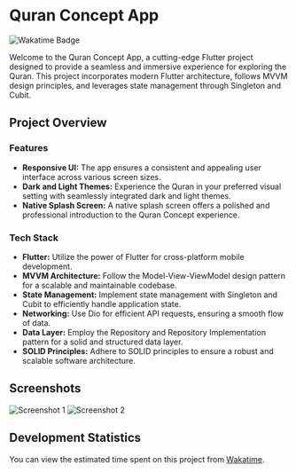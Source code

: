 # Quran Concept App

![Wakatime Badge](https://wakatime.com/badge/user/018c9017-daf8-45c1-be71-8b16fd238022/project/018cb42b-2cb1-4a26-b291-7f680675f49b.svg)

Welcome to the Quran Concept App, a cutting-edge Flutter project designed to provide a seamless and immersive experience for exploring the Quran. This project incorporates modern Flutter architecture, follows MVVM design principles, and leverages state management through Singleton and Cubit.

## Project Overview

### Features
- **Responsive UI:** The app ensures a consistent and appealing user interface across various screen sizes.
- **Dark and Light Themes:** Experience the Quran in your preferred visual setting with seamlessly integrated dark and light themes.
- **Native Splash Screen:** A native splash screen offers a polished and professional introduction to the Quran Concept experience.

### Tech Stack
- **Flutter:** Utilize the power of Flutter for cross-platform mobile development.
- **MVVM Architecture:** Follow the Model-View-ViewModel design pattern for a scalable and maintainable codebase.
- **State Management:** Implement state management with Singleton and Cubit to efficiently handle application state.
- **Networking:** Use Dio for efficient API requests, ensuring a smooth flow of data.
- **Data Layer:** Employ the Repository and Repository Implementation pattern for a solid and structured data layer.
- **SOLID Principles:** Adhere to SOLID principles to ensure a robust and scalable software architecture.
 
## Screenshots
![Screenshot 1](screenshots/screenshot1.png)
![Screenshot 2](screenshots/screenshot2.png)
<!-- Add more screenshots here -->

## Development Statistics
You can view the estimated time spent on this project from [Wakatime](https://wakatime.com/@mahmoud_hamdy/projects/rkqmqpfatm?start=2023-12-30&end=2024-01-05).
